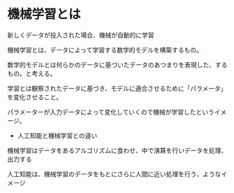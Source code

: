 # 機械学習とは  

新しくデータが投入された場合、機械が自動的に学習  

機械学習とは、データによって学習する数学的モデルを構築するもの。  

数学的モデルとは何らかのデータに基づいたデータのあつまりを表現した、するもの。と考える。  

学習とは観察されたデータに基づき、モデルに適合させるために「パラメータ」を変化させること。  

パラメーターが入力データによって変化していくので機械が学習したというイメージ。  


- 人工知能と機械学習との違い  

機械学習はデータをあるアルゴリズムに食わせ、中で演算を行いデータを処理、出力する  

人工知能は、機械学習のデータをもとにさらに人間に近い処理を行う、ようなイメージ

